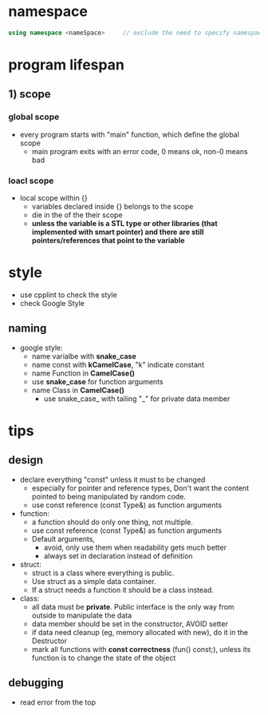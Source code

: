 






# namespace
``` c++
using namespace <nameSpace>     // exclude the need to specify namespace with nameSpace::xxx
```






# program lifespan

## 1) scope
### global scope
- every program starts with "main" function, which define the global scope
  - main program exits with an error code, 0 means ok, non-0 means bad
### loacl scope
- local scope within {}
  - variables declared inside {} belongs to the scope
  - die in the of the their scope
  - **unless the variable is a STL type or other libraries (that implemented with smart pointer) and there are still pointers/references that point to the variable**




# style
- use cpplint to check the style
- check Google Style

## naming
- google style: 
  - name varialbe with **snake_case**
  - name const with **kCamelCase**, "k" indicate constant
  - name Function in **CamelCase()**
  - use **snake_case** for function arguments
  - name Class in **CamelCase()**
    - use snake_case_ with tailing "_" for private data member



 


# tips
## design
- declare everything "const" unless it must to be changed
  - especially for pointer and reference types, Don't want the content pointed to being manipulated by random code.
  - use const reference (const Type&) as function arguments
- function:
  - a function should do only one thing, not multiple. 
  - use const reference (const Type&) as function arguments
  - Default arguments,
    -  avoid, only use them when readability gets much better
    -  always set in declaration instead of definition
- struct: 
  - struct is a class where everything is public. 
  - Use struct as a simple data container. 
  - If a struct needs a function it should be a class instead.
- class:
  - all data must be **private**. Public interface is the only way from outside to manipulate the data
  - data member should be set in the constructor,  AVOID setter
  - if data need cleanup (eg, memory allocated with new), do it in the Destructor
  - mark all functions with **const correctness** (fun() const;), unless its function is to change the state of the object 
## debugging
- read error from the top
